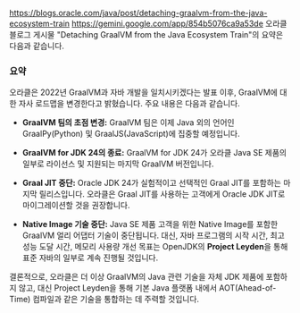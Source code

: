 https://blogs.oracle.com/java/post/detaching-graalvm-from-the-java-ecosystem-train
https://gemini.google.com/app/854b5076ca9a53de
오라클 블로그 게시물 "Detaching GraalVM from the Java Ecosystem Train"의 요약은 다음과 같습니다.

### 요약

오라클은 2022년 GraalVM과 자바 개발을 일치시키겠다는 발표 이후, GraalVM에 대한 자사 로드맵을 변경한다고 밝혔습니다. 주요 내용은 다음과 같습니다.

- **GraalVM 팀의 초점 변경:** GraalVM 팀은 이제 Java 외의 언어인 GraalPy(Python) 및 GraalJS(JavaScript)에 집중할 예정입니다.
    
- **GraalVM for JDK 24의 종료:** GraalVM for JDK 24가 오라클 Java SE 제품의 일부로 라이선스 및 지원되는 마지막 GraalVM 버전입니다.
    
- **Graal JIT 중단:** Oracle JDK 24가 실험적이고 선택적인 Graal JIT를 포함하는 마지막 릴리스입니다. 오라클은 Graal JIT를 사용하는 고객에게 Oracle JDK JIT로 마이그레이션할 것을 권장합니다.
    
- **Native Image 기술 중단:** Java SE 제품 고객을 위한 Native Image를 포함한 GraalVM 얼리 어댑터 기술이 중단됩니다. 대신, 자바 프로그램의 시작 시간, 최고 성능 도달 시간, 메모리 사용량 개선 목표는 OpenJDK의 **Project Leyden**을 통해 표준 자바의 일부로 계속 진행될 것입니다.
    

결론적으로, 오라클은 더 이상 GraalVM의 Java 관련 기술을 자체 JDK 제품에 포함하지 않고, 대신 Project Leyden을 통해 기본 Java 플랫폼 내에서 AOT(Ahead-of-Time) 컴파일과 같은 기술을 통합하는 데 주력할 것입니다.
